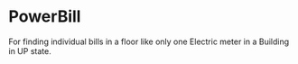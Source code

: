 # PowerBill
For finding individual bills in a floor like only one Electric meter in a Building in UP state.
